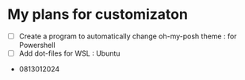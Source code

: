 # My plans for customizaton

- [ ] Create a program to automatically change oh-my-posh theme : for Powershell
- [ ] Add dot-files for WSL : Ubuntu

- 0813012024
